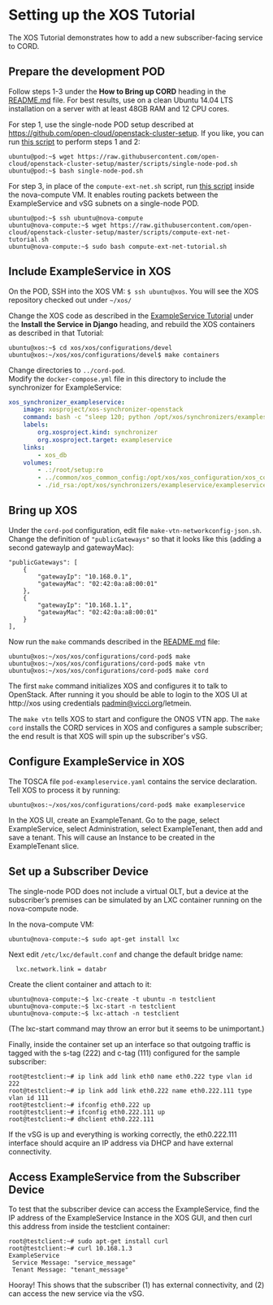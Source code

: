 # Setting up the XOS Tutorial

The XOS Tutorial demonstrates how to add a new subscriber-facing
service to CORD.  

## Prepare the development POD

Follow steps 1-3 under the **How to Bring up CORD** heading in the
[README.md](./README.md) file.  For best results, use on a clean Ubuntu 14.04
LTS installation on a server with at least 48GB RAM and 12 CPU cores.

For step 1, use the single-node POD setup described at
https://github.com/open-cloud/openstack-cluster-setup.  If you like, you can run
[this script](https://github.com/open-cloud/openstack-cluster-setup/blob/master/scripts/single-node-pod.sh) to perform steps 1 and 2:

```
ubuntu@pod:~$ wget https://raw.githubusercontent.com/open-cloud/openstack-cluster-setup/master/scripts/single-node-pod.sh
ubuntu@pod:~$ bash single-node-pod.sh
```

For step 3, in place of the `compute-ext-net.sh` script, run
[this script](https://github.com/open-cloud/openstack-cluster-setup/blob/master/scripts/compute-ext-net-tutorial.sh)
inside the nova-compute VM.  It enables routing packets between the ExampleService and vSG subnets on a
single-node POD.

```
ubuntu@pod:~$ ssh ubuntu@nova-compute
ubuntu@nova-compute:~$ wget https://raw.githubusercontent.com/open-cloud/openstack-cluster-setup/master/scripts/compute-ext-net-tutorial.sh
ubuntu@nova-compute:~$ sudo bash compute-ext-net-tutorial.sh
```

## Include ExampleService in XOS

On the POD, SSH into the XOS VM: `$ ssh ubuntu@xos`.  You will see the XOS repository
checked out under `~/xos/`

Change the XOS code as described in the
[ExampleService Tutorial](http://guide.xosproject.org/devguide/exampleservice/)
under the **Install the Service in Django** heading, and rebuild the XOS containers as
described in that Tutorial:

```
ubuntu@xos:~$ cd xos/xos/configurations/devel
ubuntu@xos:~/xos/xos/configurations/devel$ make containers
```

Change directories to `../cord-pod`.  
Modify the `docker-compose.yml` file in this directory to include the synchronizer
for ExampleService:

```yaml
xos_synchronizer_exampleservice:
    image: xosproject/xos-synchronizer-openstack
    command: bash -c "sleep 120; python /opt/xos/synchronizers/exampleservice/exampleservice-synchronizer.py -C /root/setup/files/exampleservice_config"
    labels:
        org.xosproject.kind: synchronizer
        org.xosproject.target: exampleservice
    links:
        - xos_db
    volumes:
        - .:/root/setup:ro
        - ../common/xos_common_config:/opt/xos/xos_configuration/xos_common_config:ro
        - ./id_rsa:/opt/xos/synchronizers/exampleservice/exampleservice_private_key:ro
```

## Bring up XOS

Under the `cord-pod` configuration, edit file `make-vtn-networkconfig-json.sh`.
Change the definition of `"publicGateways"` so that it looks like this (adding
  a second gatewayIp and gatewayMac):

```
"publicGateways": [
    {
        "gatewayIp": "10.168.0.1",
        "gatewayMac": "02:42:0a:a8:00:01"
    },
    {
        "gatewayIp": "10.168.1.1",
        "gatewayMac": "02:42:0a:a8:00:01"
    }
],
```

Now run the `make` commands described in the [README.md](./README.md) file:

```
ubuntu@xos:~/xos/xos/configurations/cord-pod$ make
ubuntu@xos:~/xos/xos/configurations/cord-pod$ make vtn
ubuntu@xos:~/xos/xos/configurations/cord-pod$ make cord
```

The first `make` command initializes XOS and configures it to talk to OpenStack.
After running it you should be able to login to the XOS UI at http://xos
using credentials padmin@vicci.org/letmein.

The `make vtn` tells XOS to start and configure the ONOS VTN app.  The `make cord`
installs the CORD services in XOS and configures a sample subscriber; the end
result is that XOS will spin up the subscriber's vSG.

## Configure ExampleService in XOS

The TOSCA file `pod-exampleservice.yaml` contains the service declaration.
Tell XOS to process it by running:

```
ubuntu@xos:~/xos/xos/configurations/cord-pod$ make exampleservice
```

In the XOS UI, create an ExampleTenant. Go to the <Services> page,
select ExampleService, select Administration, select ExampleTenant,
then add and save a tenant.  This will cause an Instance to be created
in the ExampleTenant slice.

## Set up a Subscriber Device

The single-node POD does not include a virtual OLT, but a device at the
subscriber’s premises can be simulated by an LXC container running on the
nova-compute node.

In the nova-compute VM:

```
ubuntu@nova-compute:~$ sudo apt-get install lxc
```

Next edit `/etc/lxc/default.conf` and change the default bridge name:

```
  lxc.network.link = databr
```

Create the client container and attach to it:

```
ubuntu@nova-compute:~$ lxc-create -t ubuntu -n testclient
ubuntu@nova-compute:~$ lxc-start -n testclient
ubuntu@nova-compute:~$ lxc-attach -n testclient
```

(The lxc-start command may throw an error but it seems to be unimportant.)

Finally, inside the container set up an interface so that outgoing traffic
is tagged with the s-tag (222) and c-tag (111) configured for the
sample subscriber:

```
root@testclient:~# ip link add link eth0 name eth0.222 type vlan id 222
root@testclient:~# ip link add link eth0.222 name eth0.222.111 type vlan id 111
root@testclient:~# ifconfig eth0.222 up
root@testclient:~# ifconfig eth0.222.111 up
root@testclient:~# dhclient eth0.222.111
```

If the vSG is up and everything is working correctly, the eth0.222.111
interface should acquire an IP address via DHCP and have external connectivity.

## Access ExampleService from the Subscriber Device

To test that the subscriber device can access the ExampleService, find the IP
address of the ExampleService Instance in the XOS GUI, and then curl this
address from inside the testclient container:

```
root@testclient:~# sudo apt-get install curl
root@testclient:~# curl 10.168.1.3
ExampleService
 Service Message: "service_message"
 Tenant Message: "tenant_message"
```

Hooray!  This shows that the subscriber (1) has external connectivity, and
(2) can access the new service via the vSG.
